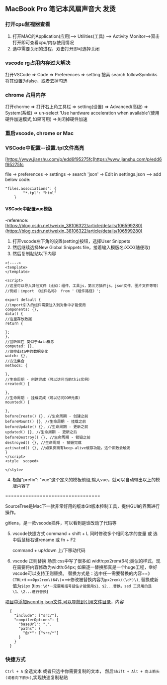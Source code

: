 ## MacBook Pro 笔记本风扇声音大 发烫

### 打开cpu监视器查看

  1. 打开MAC的Application(应用)--> Utilities(工具) --> Activity Monitor-->双击打开即可查看cpu/内存使用情况
  2. 选中需要关闭的进程，双击打开即可选择关闭
  
  
### vscode rg占用内存过大解决

  打开VSCode => Code => Preferences => setting  搜索 search.followSymlinks 将其设置为false，或者去掉勾选

### chrome 占用内存

  打开chorme => 打开右上角工具栏 => setting(设置) => Advanced(高级) => System(系统) => un-select 'Use hardware acceleration when available'(使用硬件加速模式,如果可用) =>关闭掉硬件加速
  
### 重启vscode, chrome or Mac


### VSCode中配置--设置.tpl文件高亮
[https://www.jianshu.com/p/edd6f95275fc]https://www.jianshu.com/p/edd6f95275fc

file -> preferences -> settings -> search 'json'  -> Edit in settings.json --> add below code:
```
"files.associations": {
        "*.tpl": "html"
    }
```

#### VSCode中配置vue模版
-reference: [https://blog.csdn.net/weixin_38106322/article/details/106599280](https://blog.csdn.net/weixin_38106322/article/details/106599280)

1. 打开vscode左下角的设置(setting)按钮，选择User Snippets
2. 然后继续选择New Global Snippets file，接着输入模版名:XXX(随便取)
3. 然后复制黏贴以下内容
```
<!---->
<template>
</template>

<script>
//这里可以导入其他文件（比如：组件，工具js，第三方插件js，json文件，图片文件等等）
//例如：import 《组件名称》 from '《组件路径》';

export default {
//import引入的组件需要注入到对象中才能使用
components: {},
data() {
//这里存放数据
return {

};
},
//监听属性 类似于data概念
computed: {},
//监控data中的数据变化
watch: {},
//方法集合
methods: {

},
//生命周期 - 创建完成（可以访问当前this实例）
created() {

},
//生命周期 - 挂载完成（可以访问DOM元素）
mounted() {

},
beforeCreate() {}, //生命周期 - 创建之前
beforeMount() {}, //生命周期 - 挂载之前
beforeUpdate() {}, //生命周期 - 更新之前
updated() {}, //生命周期 - 更新之后
beforeDestroy() {}, //生命周期 - 销毁之前
destroyed() {}, //生命周期 - 销毁完成
activated() {}, //如果页面有keep-alive缓存功能，这个函数会触发
}
</script>
<style  scoped>

</style>

```
4. 根据"prefix": "vue"这个定义的模板前缀,输入vue，就可以自动带出以上的模版内容了



=================================

SourceTree是Mac下一款非常好用的版本Git版本控制工具，提供GUI的界面进行操作。

gitlens，是一款vscode插件，可以看到是谁改动了代码等



5. vscode快捷方式
   command + shift + L 同时修改多个相同名字的变量 或 选中后鼠标右键rename  或 fn + F2

   command + up/down 上/下移动代码
   
6. vscode 正则替换
场景:css中写了很多如 width:px2rem(64);类似的样式，现在需要将内容修改为width:64px; 如果逐一替换那真是一个huge工程，幸好vscode可以支持正则替换。
替换方式是：选中任一需要替换的内容==》`CTRL+H` ==》`px2rem\(64\)`===>修改被替换内容为`px2rem\((\d*)\)`, 替换成新值为`$1px` (tips: `\d*一定要用括号括住才能使用$1、$2...替换，sed 工具用的是\1、\2...进行替换`)


[项目中添加jsconfig.json文件,可以导航到引用文件目录](https://segmentfault.com/a/1190000018013282)，内容
```
  {
    "include": ["src/"],
    "compilerOptions": {
      "baseUrl": ".",
      "paths": {
        "@/*": ["src/*"]
      }
    }
  }

```

### 快捷方式

`Ctrl + A` 全选文本 或者只选中你需要复制的文本， 然后`Shift + Alt + 向上箭头(或者向下箭头)`,实现快速复制粘贴





